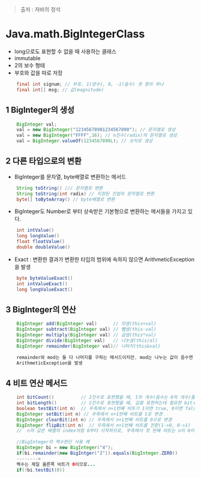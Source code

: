 > 출처 : 자바의 정석


# Java.math.BigIntegerClass
* long으로도 표현할 수 없을 때 사용하는 클래스
* immutable
* 2의 보수 형태
* 부호와 값을 따로 저장
```java
	final int signum; // 부호. 1(양수), 0, -1(음수) 셋 중의 하나
    final int[] msg; // 값(magnitude)
```

## 1 BigInteger의 생성
```java
	BigInteger val;
    val = new BigInteger("12345678901234567890"); // 문자열로 생성
    val = new BigInteger("FFFF",16); // n진수(radix)의 문자열로 생성
    val = BigInteger.valueOf(1234567890L); // 숫자로 생성
```

## 2 다른 타입으로의 변환
* BigInteger를 문자열, byte배열로 변환하는 메서드
```java
	String toString() /// 문자열로 변환
    String toString(int radix) // 지정된 진법의 문자열로 변환
    byte[] toByteArray() // byte배열로 변환
```
* BigInteger도 Number로 부터 상속받은 기본형으로 변환하는 메서들을 가지고 있다.
```java
	int intValue()
    long longValue()
    float floatValue()
    double doubleValue()
```
* Exact : 변환한 결과가 변환한 타입의 범위에 속하지 않으면 ArithmeticException을 발생
```java
	byte byteValueExact()
    int intValueExact()
    long longValueExact()
```

## 3 BigInteger의 연산
```java
	BigInteger add(BigInteger val)      // 덧셈(this+val)
    BigInteger subtract(BigInteger val) // 뺄셈(this-val)
    BigInteger multiply(BigInteger val) // 곱셈(this*val)
    BigInteger divide(BigInteger val)   // 나눗셈(this/al)
    BigInteger remainder(BigInteger val)// 나머지(this&val)
    
    remainder와 mod는 둘 다 나머지를 구하는 메서드이지만, mod는 나누는 값이 음수면
    ArithmeticException을 발생
```

## 4 비트 연산 메서드
```java
	int bitCount()          // 2진수로 표현했을 때, 1의 개수(음수는 0의 개수)를 반환
    int bitLength()         // 2진수로 표현했을 떄, 값을 표현하는데 필요한 bit수
    boolean testBit(int n)  // 우측에서 n+1번째 비트가 1이면 true, 0이면 false
    BigInteger setBit(int n) // 우측에서 n+1번째 비트를 1로 변경
    BigInteger clearBit(int n) // 우측에서 n+1번째 비트를 0으로 변경
    BigInteger flipBit(int n)  // 우측에서 n+1번째 비트를 전환(1->0, 0->1)
    //  n의 값은 배열의 index처럼 0부터 시작하므로, 우측에서 첫 번째 비트는 n이 0이다.
    
    //BigInteger의 짝수판단 사용 예
    BigInteger bi = new BigInteger("4");
    if(bi.remainder(new BigIntger("2")).equals(BigInteger.ZERO))
    -------->
    짝수는 제일 올른쪽 비트가 0이므로...
    if(!bi.testBit(0))
```
